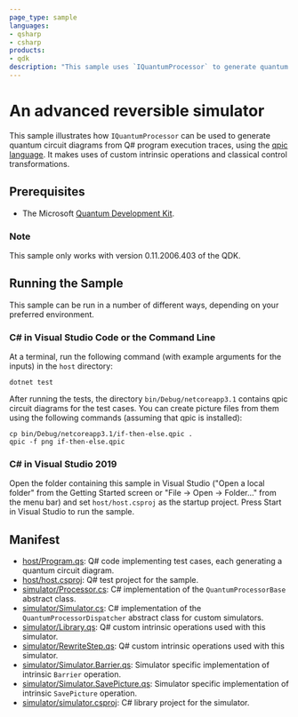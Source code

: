 ```yaml
---
page_type: sample
languages:
- qsharp
- csharp
products:
- qdk
description: "This sample uses `IQuantumProcessor` to generate quantum circuit diagrams from execution traces."
---
```


# An advanced reversible simulator

This sample illustrates how `IQuantumProcessor` can be used to generate quantum
circuit diagrams from Q# program execution traces, using the [qpic
language](https://github.com/qpic/qpic).  It makes uses of custom intrinsic
operations and classical control transformations.

## Prerequisites

- The Microsoft [Quantum Development Kit](https://docs.microsoft.com/quantum/install-guide/).

### Note

This sample only works with version 0.11.2006.403 of the QDK.


## Running the Sample

This sample can be run in a number of different ways, depending on your
preferred environment.

### C# in Visual Studio Code or the Command Line

At a terminal, run the following command (with example arguments for the inputs) in the `host` directory:

```dotnetcli
dotnet test
```

After running the tests, the directory `bin/Debug/netcoreapp3.1` contains qpic
circuit diagrams for the test cases.  You can create picture files from them
using the following commands (assuming that qpic is installed):

```shell
cp bin/Debug/netcoreapp3.1/if-then-else.qpic .
qpic -f png if-then-else.qpic
```

### C# in Visual Studio 2019

Open the folder containing this sample in Visual Studio ("Open a local folder"
from the Getting Started screen or "File → Open → Folder..." from the menu bar)
and set `host/host.csproj` as the startup project. Press Start in
Visual Studio to run the sample.

## Manifest

- [host/Program.qs](host/Program.qs): Q# code implementing test cases, each generating a quantum circuit diagram.
- [host/host.csproj](host/host.csproj): Q# test project for the sample.
- [simulator/Processor.cs](simulator/Processor.cs): C# implementation of the `QuantumProcessorBase` abstract class.
- [simulator/Simulator.cs](simulator/Simulator.cs): C# implementation of the `QuantumProcessorDispatcher` abstract class for custom simulators.
- [simulator/Library.qs](simulator/Library.qs): Q# custom intrinsic operations used with this simulator.
- [simulator/RewriteStep.qs](simulator/RewriteStep.cs): Q# custom intrinsic operations used with this simulator.
- [simulator/Simulator.Barrier.qs](simulator/Simulator.Barrier.cs): Simulator specific implementation of intrinsic `Barrier` operation.
- [simulator/Simulator.SavePicture.qs](simulator/Simulator.SavePicture.cs): Simulator specific implementation of intrinsic `SavePicture` operation.
- [simulator/simulator.csproj](simulator/simulator.csproj): C# library project for the simulator.
